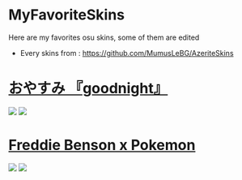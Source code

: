 # MyFavoriteSkins
Here are my favorites osu skins, some of them are edited

- Every skins from : https://github.com/MumusLeBG/AzeriteSkins

# [おやすみ 『goodnight』](https://s.put.re/MAQa65Dk.osk)
![](https://i.imgur.com/Y4wBTln.png) 
![](https://i.imgur.com/qzLtRDs.png) 


# [Freddie Benson x Pokemon](https://s.put.re/wFr16d2J.osk)
![](https://i.imgur.com/dt8GG4N.png) 
![](https://i.imgur.com/dyVebmU.png) 
